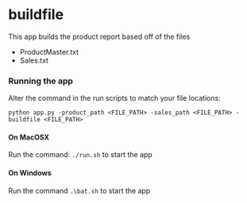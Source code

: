# buildfile
This app builds the product report based off of the files
   -   ProductMaster.txt
   -   Sales.txt
   
### Running the app
Alter the command in the run scripts to match your file locations:

`python app.py -product_path <FILE_PATH> -sales_path <FILE_PATH> -buildfile <FILE_PATH>`

#### On MacOSX
Run the command: `./run.sh` to start the app

#### On Windows
Run the command `.\bat.sh` to start the app
